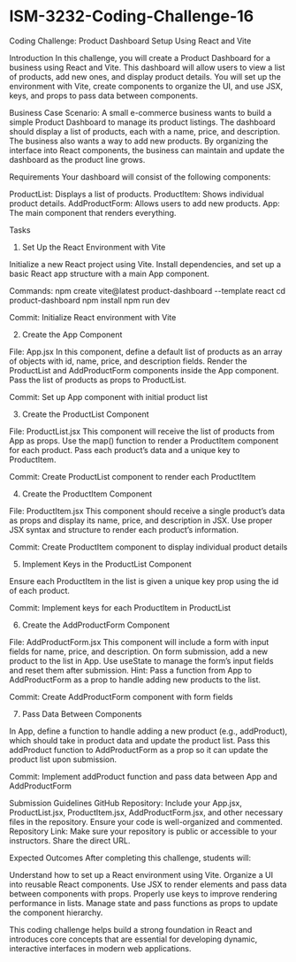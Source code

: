 # ISM-3232-Coding-Challenge-16
Coding Challenge: Product Dashboard Setup Using React and Vite

Introduction
In this challenge, you will create a Product Dashboard for a business using React and Vite. This dashboard will allow users to view a list of products, add new ones, and display product details. You will set up the environment with Vite, create components to organize the UI, and use JSX, keys, and props to pass data between components.

Business Case
Scenario: A small e-commerce business wants to build a simple Product Dashboard to manage its product listings. The dashboard should display a list of products, each with a name, price, and description. The business also wants a way to add new products. By organizing the interface into React components, the business can maintain and update the dashboard as the product line grows.

Requirements
Your dashboard will consist of the following components:

ProductList: Displays a list of products.
ProductItem: Shows individual product details.
AddProductForm: Allows users to add new products.
App: The main component that renders everything.

Tasks
1. Set Up the React Environment with Vite

Initialize a new React project using Vite.
Install dependencies, and set up a basic React app structure with a main App component.

Commands:
npm create vite@latest product-dashboard --template react
cd product-dashboard
npm install
npm run dev

Commit: Initialize React environment with Vite

2. Create the App Component

File: App.jsx
In this component, define a default list of products as an array of objects with id, name, price, and description fields.
Render the ProductList and AddProductForm components inside the App component.
Pass the list of products as props to ProductList.

Commit: Set up App component with initial product list

3. Create the ProductList Component

File: ProductList.jsx
This component will receive the list of products from App as props.
Use the map() function to render a ProductItem component for each product.
Pass each product’s data and a unique key to ProductItem.

Commit: Create ProductList component to render each ProductItem

4. Create the ProductItem Component

File: ProductItem.jsx
This component should receive a single product’s data as props and display its name, price, and description in JSX.
Use proper JSX syntax and structure to render each product’s information.

Commit: Create ProductItem component to display individual product details

5. Implement Keys in the ProductList Component

Ensure each ProductItem in the list is given a unique key prop using the id of each product.

Commit: Implement keys for each ProductItem in ProductList

6. Create the AddProductForm Component

File: AddProductForm.jsx
This component will include a form with input fields for name, price, and description.
On form submission, add a new product to the list in App.
Use useState to manage the form’s input fields and reset them after submission.
Hint: Pass a function from App to AddProductForm as a prop to handle adding new products to the list.

Commit: Create AddProductForm component with form fields

7. Pass Data Between Components

In App, define a function to handle adding a new product (e.g., addProduct), which should take in product data and update the product list.
Pass this addProduct function to AddProductForm as a prop so it can update the product list upon submission.

Commit: Implement addProduct function and pass data between App and AddProductForm

Submission Guidelines
GitHub Repository: Include your App.jsx, ProductList.jsx, ProductItem.jsx, AddProductForm.jsx, and other necessary files in the repository. Ensure your code is well-organized and commented.
Repository Link: Make sure your repository is public or accessible to your instructors. Share the direct URL.

Expected Outcomes
After completing this challenge, students will:

Understand how to set up a React environment using Vite.
Organize a UI into reusable React components.
Use JSX to render elements and pass data between components with props.
Properly use keys to improve rendering performance in lists.
Manage state and pass functions as props to update the component hierarchy.

This coding challenge helps build a strong foundation in React and introduces core concepts that are essential for developing dynamic, interactive interfaces in modern web applications.